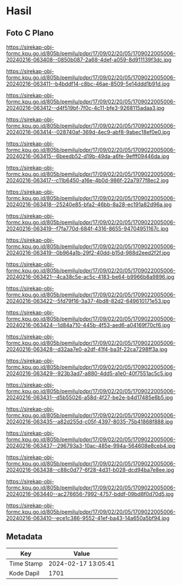 # Hasil

## Foto C Plano

https://sirekap-obj-formc.kpu.go.id/805b/pemilu/pdpr/17/09/02/20/05/1709022005006-20240216-063408--0850b087-2a68-4def-a059-8d911139f3dc.jpg

https://sirekap-obj-formc.kpu.go.id/805b/pemilu/pdpr/17/09/02/20/05/1709022005006-20240216-063411--b4bddf14-c8bc-46ae-8509-5e14ddd1b91d.jpg

https://sirekap-obj-formc.kpu.go.id/805b/pemilu/pdpr/17/09/02/20/05/1709022005006-20240216-063412--d4f519bf-7f0c-4c11-bfe3-9268115adaa3.jpg

https://sirekap-obj-formc.kpu.go.id/805b/pemilu/pdpr/17/09/02/20/05/1709022005006-20240216-063414--028740af-369d-4ec9-abf8-9abec18ef0e0.jpg

https://sirekap-obj-formc.kpu.go.id/805b/pemilu/pdpr/17/09/02/20/05/1709022005006-20240216-063415--6beedb52-d19b-49da-a6fe-9efff09446da.jpg

https://sirekap-obj-formc.kpu.go.id/805b/pemilu/pdpr/17/09/02/20/05/1709022005006-20240216-063417--c11b6450-a16e-4b0d-986f-22a7977f8ec2.jpg

https://sirekap-obj-formc.kpu.go.id/805b/pemilu/pdpr/17/09/02/20/05/1709022005006-20240216-063418--25240e85-bfa2-46bb-8a28-ec191a82d96a.jpg

https://sirekap-obj-formc.kpu.go.id/805b/pemilu/pdpr/17/09/02/20/05/1709022005006-20240216-063419--f7fa770d-684f-4316-8655-94704951167c.jpg

https://sirekap-obj-formc.kpu.go.id/805b/pemilu/pdpr/17/09/02/20/05/1709022005006-20240216-063419--0b964a1b-29f2-40dd-b15d-988d2eed2f2f.jpg

https://sirekap-obj-formc.kpu.go.id/805b/pemilu/pdpr/17/09/02/20/05/1709022005006-20240216-063421--4ca38c5e-ac5c-4183-be64-b9966b8a9896.jpg

https://sirekap-obj-formc.kpu.go.id/805b/pemilu/pdpr/17/09/02/20/05/1709022005006-20240216-063422--5fd79f16-3a37-4bd8-82d2-649610171e53.jpg

https://sirekap-obj-formc.kpu.go.id/805b/pemilu/pdpr/17/09/02/20/05/1709022005006-20240216-063424--1d84a710-445b-4f53-aed6-a04169f70cf6.jpg

https://sirekap-obj-formc.kpu.go.id/805b/pemilu/pdpr/17/09/02/20/05/1709022005006-20240216-063428--d32aa7e0-a2df-41f4-ba3f-22ca7298ff3a.jpg

https://sirekap-obj-formc.kpu.go.id/805b/pemilu/pdpr/17/09/02/20/05/1709022005006-20240216-063429--923b3ad7-a880-4dd5-a1e0-40f7551ac5c5.jpg

https://sirekap-obj-formc.kpu.go.id/805b/pemilu/pdpr/17/09/02/20/05/1709022005006-20240216-063431--d5b55026-a58d-4f27-be2e-b4d17485e6b5.jpg

https://sirekap-obj-formc.kpu.go.id/805b/pemilu/pdpr/17/09/02/20/05/1709022005006-20240216-063435--a82d255d-c05f-4397-8035-75b41868f888.jpg

https://sirekap-obj-formc.kpu.go.id/805b/pemilu/pdpr/17/09/02/20/05/1709022005006-20240216-063437--296793a3-10ac-485e-994a-564608e8ceb4.jpg

https://sirekap-obj-formc.kpu.go.id/805b/pemilu/pdpr/17/09/02/20/05/1709022005006-20240216-063438--c88c0d77-6f28-4d31-b028-dcd94ba7e8ee.jpg

https://sirekap-obj-formc.kpu.go.id/805b/pemilu/pdpr/17/09/02/20/05/1709022005006-20240216-063440--ac276656-7992-4757-bddf-09bd8f0d70d5.jpg

https://sirekap-obj-formc.kpu.go.id/805b/pemilu/pdpr/17/09/02/20/05/1709022005006-20240216-063410--ece1c386-9552-41ef-ba43-14a650a5bf94.jpg


## Metadata

| Key        | Value               |
| ---------- | ------------------- |
| Time Stamp | 2024-02-17 13:05:41 |
| Kode Dapil | 1701                |



